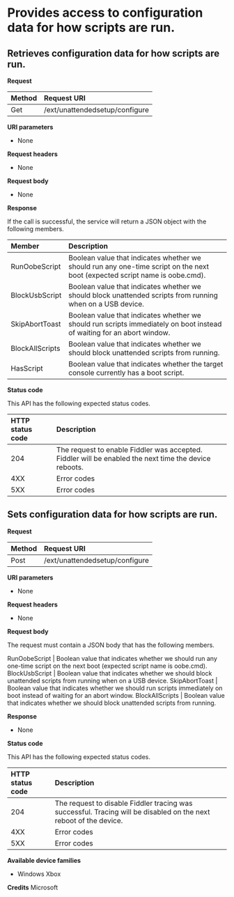 # Provides access to configuration data for how scripts are run. 

## Retrieves configuration data for how scripts are run.

**Request**

Method      | Request URI
:------     | :-----
Get | /ext/unattendedsetup/configure

**URI parameters**

- None


**Request headers**

- None

**Request body**

- None

**Response**   

If the call is successful, the service will return a JSON object with the following members.

Member      | Description
:------     | :-----
RunOobeScript | Boolean value that indicates whether we should run any one-time script on the next boot (expected script name is oobe.cmd).
BlockUsbScript | Boolean value that indicates whether we should block unattended scripts from running when on a USB device.
SkipAbortToast | Boolean value that indicates whether we should run scripts immediately on boot instead of waiting for an abort window.
BlockAllScripts | Boolean value that indicates whether we should block unattended scripts from running.
HasScript | Boolean value that indicates whether the target console currently has a boot script.

**Status code**

This API has the following expected status codes.

HTTP status code      | Description
:------     | :-----
204 | The request to enable Fiddler was accepted. Fiddler will be enabled the next time the device reboots.
4XX | Error codes
5XX | Error codes

## Sets configuration data for how scripts are run.

**Request**

Method      | Request URI
:------     | :-----
Post | /ext/unattendedsetup/configure

**URI parameters**

- None

**Request headers**

- None

**Request body**   

The request must contain a JSON body that has the following members.

RunOobeScript | Boolean value that indicates whether we should run any one-time script on the next boot (expected script name is oobe.cmd).
BlockUsbScript | Boolean value that indicates whether we should block unattended scripts from running when on a USB device.
SkipAbortToast | Boolean value that indicates whether we should run scripts immediately on boot instead of waiting for an abort window.
BlockAllScripts | Boolean value that indicates whether we should block unattended scripts from running.

**Response**   

- None

**Status code**

This API has the following expected status codes.

HTTP status code      | Description
:------     | :-----
204 | The request to disable Fiddler tracing was successful. Tracing will be disabled on the next reboot of the device.
4XX | Error codes
5XX | Error codes


**Available device families**

* Windows Xbox

**Credits**
Microsoft
